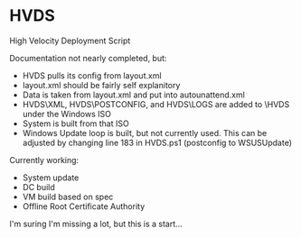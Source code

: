 # HVDS
High Velocity Deployment Script

Documentation not nearly completed, but:
- HVDS pulls its config from layout.xml
- layout.xml should be fairly self explanitory
- Data is taken from layout.xml and put into autounattend.xml
- HVDS\XML, HVDS\POSTCONFIG, and HVDS\LOGS are added to \HVDS under the Windows ISO
- System is built from that ISO
- Windows Update loop is built, but not currently used. This can be adjusted by changing line 183 in HVDS.ps1 (postconfig to WSUSUpdate)

Currently working:
- System update
- DC build
- VM build based on spec
- Offline Root Certificate Authority

I'm suring I'm missing a lot, but this is a start...
